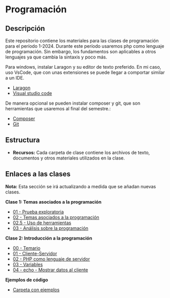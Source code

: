 # Programación

## Descripción

Este repositorio contiene los materiales para las clases de programación para el período 1-2024.
Durante este período usaremos php como lenguaje de programación. Sin embargo, los fundamentos son aplicables a otros lenguajes ya que cambia la sintaxis y poco más.

Para windows, instalar Laragon y su editor de texto preferido. En mi caso, uso VsCode, que con unas extensiones se puede llegar a comportar similar a un IDE.

* [Laragon](https://laragon.org/)
* [Visual studio code](https://code.visualstudio.com/)

De manera opcional se pueden instalar composer y git, que son herramientas que usaremos al final del semestre.:

* [Composer](https://getcomposer.org/)
* [Git](https://git-scm.com/)

## Estructura

* **Recursos:** Cada carpeta de clase contiene los archivos de texto, documentos y otros materiales utilizados en la clase.

## Enlaces a las clases

**Nota:** Esta sección se irá actualizando a medida que se añadan nuevas clases. 

**Clase 1: Temas asociados a la programación**

* [01 - Prueba exploratoria](https://github.com/eduardr10/Recursos-para-estudiantes/blob/main/01%20-%20CLASE%2004-03-2024/01%20-%20Prueba%20exploratoria.yaml)
* [02 - Temas asociados a la programación](https://github.com/eduardr10/Recursos-para-estudiantes/blob/main/01%20-%20CLASE%2004-03-2024/02%20-%20Temas%20asociados%20a%20la%20programaci%C3%B3n.yaml)
* [02.5 - Uso de herramientas](https://github.com/eduardr10/Recursos-para-estudiantes/blob/main/01%20-%20CLASE%2004-03-2024/02.5%20-%20Uso%20de%20herramientas.yaml)
* [03 - Análisis sobre la programación](https://github.com/eduardr10/Recursos-para-estudiantes/blob/main/01%20-%20CLASE%2004-03-2024/03%20-%20Analisis%20de%20la%20programaci%C3%B3n.yaml)

**Clase 2: Introducción a la programación**

* [00 - Temario](https://github.com/eduardr10/Recursos-para-estudiantes/blob/main/02%20-%20CLASE%2011-03-2024/00%20-%20temario.yaml)
* [01 - Cliente-Servidor](https://github.com/eduardr10/Recursos-para-estudiantes/blob/main/02%20-%20CLASE%2011-03-2024/01%20-%20cliente-servidor.txt)
* [02 - PHP como lenguaje de servidor](https://github.com/eduardr10/Recursos-para-estudiantes/blob/main/CLASE-02%2011-03-2024/02%20-%20PHP%20como%20lenguaje%20de%20servidor)
* [03 - Variables](https://github.com/eduardr10/Recursos-para-estudiantes/blob/main/02%20-%20CLASE%2011-03-2024/02%20-%20PHP%20como%20lenguaje%20de%20servidor.txt)
* [04 - echo - Mostrar datos al cliente](https://github.com/eduardr10/Recursos-para-estudiantes/blob/main/02%20-%20CLASE%2011-03-2024/04%20-%20echo%20-%20Mostrar%20datos%20al%20cliente.txt)

**Ejemplos de código**

* [Carpeta con ejemplos](https://github.com/eduardr10/Recursos-para-estudiantes/tree/main/03%20-%20Ejemplos%20pr%C3%A1cticos)